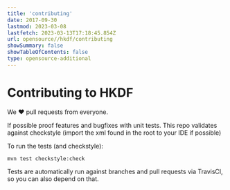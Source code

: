```yaml
---
title: 'contributing'
date: 2017-09-30
lastmod: 2023-03-08
lastfetch: 2023-03-13T17:18:45.854Z
url: opensource//hkdf/contributing
showSummary: false
showTableOfContents: false
type: opensource-additional
---
```

# Contributing to HKDF

We ❤ pull requests from everyone.

If possible proof features and bugfixes with unit tests.
This repo validates against checkstyle (import the xml found in the root to your IDE if possible)

To run the tests (and checkstyle):

```shell
mvn test checkstyle:check
```

Tests are automatically run against branches and pull requests
via TravisCI, so you can also depend on that.